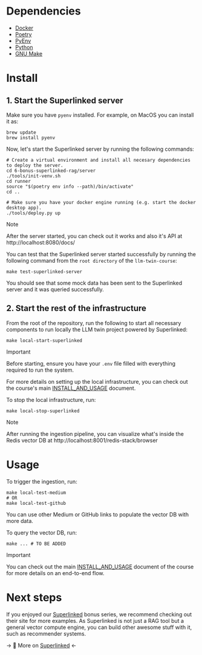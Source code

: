 # Dependencies

- [Docker](https://www.docker.com/)
- [Poetry](https://python-poetry.org/)
- [PyEnv](https://github.com/pyenv/pyenv)
- [Python](https://www.python.org/)
- [GNU Make](https://www.gnu.org/software/make/)

# Install

## 1. Start the Superlinked server

Make sure you have `pyenv` installed. For example, on MacOS you can install it as:
```shell
brew update
brew install pyenv
```

Now, let's start the Superlinked server by running the following commands:
```shell
# Create a virtual environment and install all necesary dependencies to deploy the server.
cd 6-bonus-superlinked-rag/server
./tools/init-venv.sh
cd runner
source "$(poetry env info --path)/bin/activate"
cd ..

# Make sure you have your docker engine running (e.g. start the docker desktop app).
./tools/deploy.py up
```

> [!NOTE]
> After the server started, you can check out it works and also it's API at http://localhost:8080/docs/

You can test that the Superlinked server started successfully by running the following command from the `root directory` of the `llm-twin-course`:
```
make test-superlinked-server
```
You should see that some mock data has been sent to the Superlinked server and it was queried successfully. 

## 2. Start the rest of the infrastructure

From the root of the repository, run the following to start all necessary components to run locally the LLM twin project powered by Superlinked:
```shell
make local-start-superlinked
```

> [!IMPORTANT]
> Before starting, ensure you have your `.env` file filled with everything required to run the system. 
>
> For more details on setting up the local infrastructure, you can check out the course's main [INSTALL_AND_USAGE](https://github.com/decodingml/llm-twin-course/blob/main/INSTALL_AND_USAGE.md) document.

To stop the local infrastructure, run:
```shell
make local-stop-superlinked
```

> [!NOTE]
> After running the ingestion pipeline, you can visualize what's inside the Redis vector DB at http://localhost:8001/redis-stack/browser


# Usage

To trigger the ingestion, run:
```shell
make local-test-medium
# OR
make local-test-github
```
You can use other Medium or GitHub links to populate the vector DB with more data.

To query the vector DB, run:
```shell
make ... # TO BE ADDED
```

> [!IMPORTANT]
> You can check out the main [INSTALL_AND_USAGE](https://github.com/decodingml/llm-twin-course/blob/main/INSTALL_AND_USAGE.md) document of the course for more details on an end-to-end flow.


# Next steps

If you enjoyed our [Superlinked](https://rebrand.ly/superlinked-github) bonus series, we recommend checking out their site for more examples. As Superlinked is not just a RAG tool but a general vector compute engine, you can build other awesome stuff with it, such as recommender systems. 

→ 🔗 More on [Superlinked](https://rebrand.ly/superlinked-github) ←